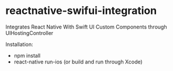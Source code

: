 # reactnative-swifui-integration

Integrates React Native With Swift UI Custom Components through UIHostingController

Installation:
- npm install
- react-native run-ios (or build and run through Xcode)
